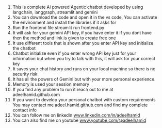 1. This is complete AI powered Agentic chatbot developed by using langchain, langgraph, streamlit and gemini
2. You can download the code and open it in the vs code, You can activate the environment and install the libraries if it asks for
3. Run the frontend file streamlit run frontend.py
4. It will ask for your gemini API key, if you have enter it if you dont have then the method and link is given to create free one
5. It use different tools that is shown after you enter API key and initialize the chatbot
6. Chatbot initialize even if you enter wrong API key just for your information but when you try to talk with this, it will ask for your correct key
7. It saves your chat history and runs on your local machine so there is no security risk
8. It has all the powers of Gemini but with your more personal experience.
9. Memory is used your session memory
10. If you find any problem to run it reach out to me at adeelhamid.github.com
11. If you want to develop your personal chatbot with custom requirements You may contact me adeel.hamid.github.com and find my complete contact info
12. You can follow me on linkedin www.linkedin.com/in/adeelhamid
13. You can also find me on youtube www.youtube.com/@adeelhamid
